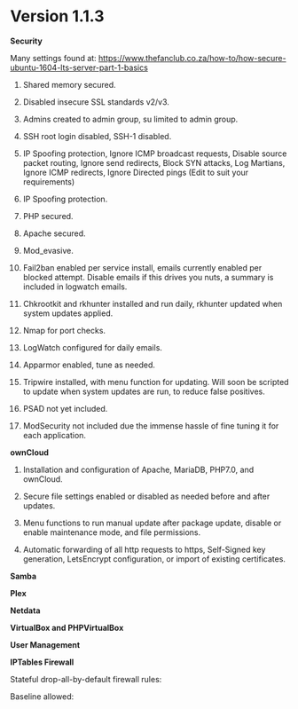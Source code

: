 # **Version 1.1.3**


**Security**

Many settings found at: https://www.thefanclub.co.za/how-to/how-secure-ubuntu-1604-lts-server-part-1-basics

1) Shared memory secured.

2) Disabled insecure SSL standards v2/v3.

3) Admins created to admin group, su limited to admin group.

4) SSH root login disabled, SSH-1 disabled.

5) IP Spoofing protection, Ignore ICMP broadcast requests, Disable source packet routing, Ignore send redirects, Block SYN attacks, Log Martians, Ignore ICMP redirects, Ignore Directed pings (Edit to suit your requirements)

6) IP Spoofing protection.

7) PHP secured.

8) Apache secured.

9) Mod_evasive.

10) Fail2ban enabled per service install, emails currently enabled per blocked attempt. Disable emails if this drives you nuts, a summary is included in logwatch emails.

11) Chkrootkit and rkhunter installed and run daily, rkhunter updated when system updates applied.

12) Nmap for port checks.

13) LogWatch configured for daily emails.

14) Apparmor enabled, tune as needed.

15) Tripwire installed, with menu function for updating. Will soon be scripted to update when system updates are run, to reduce false positives.

16) PSAD not yet included.

17) ModSecurity not included due the immense hassle of fine tuning it for each application.



**ownCloud**

1) Installation and configuration of Apache, MariaDB, PHP7.0, and ownCloud.

2) Secure file settings enabled or disabled as needed before and after updates.

3) Menu functions to run manual update after package update, disable or enable maintenance mode, and file permissions.

4) Automatic forwarding of all http requests to https, Self-Signed key generation, LetsEncrypt configuration, or import of existing certificates.



**Samba**


**Plex**


**Netdata**


**VirtualBox and PHPVirtualBox**


**User Management**


**IPTables Firewall**

Stateful drop-all-by-default firewall rules:

Baseline allowed:


